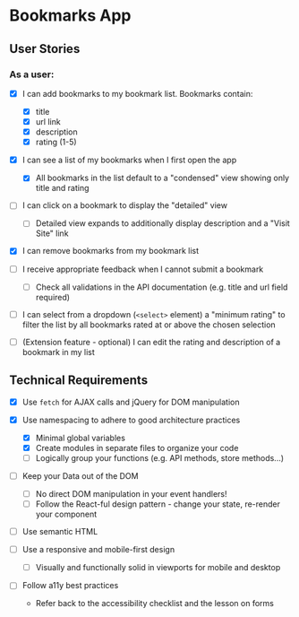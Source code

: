 # Bookmarks App

## User Stories

### As a user:

- [x] I can add bookmarks to my bookmark list. Bookmarks contain:
  - [x] title
  - [x] url link
  - [x] description
  - [x] rating (1-5)
- [x] I can see a list of my bookmarks when I first open the app

  - [x] All bookmarks in the list default to a "condensed" view showing only title and rating

- [ ] I can click on a bookmark to display the "detailed" view

  - [ ] Detailed view expands to additionally display description and a "Visit Site" link

- [x] I can remove bookmarks from my bookmark list

- [ ] I receive appropriate feedback when I cannot submit a bookmark

  - [ ] Check all validations in the API documentation (e.g. title and url field required)

- [ ] I can select from a dropdown (`<select>` element) a "minimum rating" to filter the list by all bookmarks rated at or above the chosen selection

- [ ] (Extension feature - optional) I can edit the rating and description of a bookmark in my list

## Technical Requirements

- [x] Use `fetch` for AJAX calls and jQuery for DOM manipulation

- [x] Use namespacing to adhere to good architecture practices

  - [x] Minimal global variables
  - [x] Create modules in separate files to organize your code
  - [ ] Logically group your functions (e.g. API methods, store methods...)

- [ ] Keep your Data out of the DOM
  - [ ] No direct DOM manipulation in your event handlers!
  - [ ] Follow the React-ful design pattern - change your state, re-render your component
- [ ] Use semantic HTML

- [ ] Use a responsive and mobile-first design
  - [ ] Visually and functionally solid in viewports for mobile and desktop
- [ ] Follow a11y best practices
  - Refer back to the accessibility checklist and the lesson on forms
